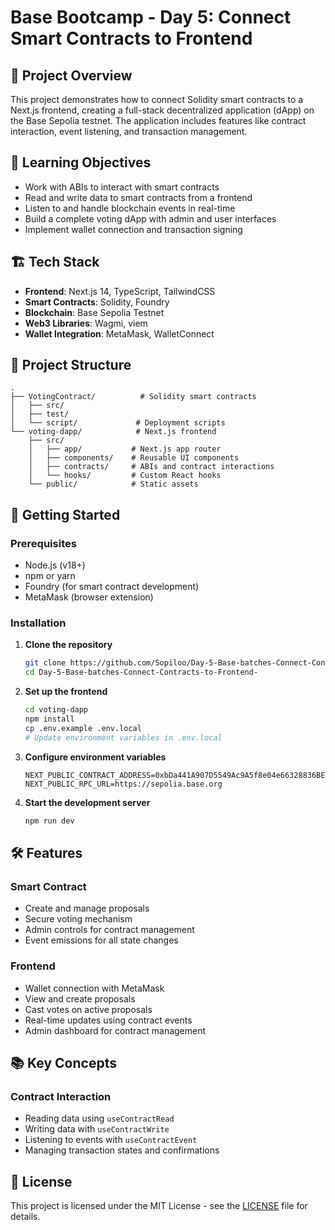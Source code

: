 # Base Bootcamp - Day 5: Connect Smart Contracts to Frontend

## 📌 Project Overview
This project demonstrates how to connect Solidity smart contracts to a Next.js frontend, creating a full-stack decentralized application (dApp) on the Base Sepolia testnet. The application includes features like contract interaction, event listening, and transaction management.

## 🎯 Learning Objectives
- Work with ABIs to interact with smart contracts
- Read and write data to smart contracts from a frontend
- Listen to and handle blockchain events in real-time
- Build a complete voting dApp with admin and user interfaces
- Implement wallet connection and transaction signing

## 🏗️ Tech Stack
- **Frontend**: Next.js 14, TypeScript, TailwindCSS
- **Smart Contracts**: Solidity, Foundry
- **Blockchain**: Base Sepolia Testnet
- **Web3 Libraries**: Wagmi, viem
- **Wallet Integration**: MetaMask, WalletConnect

## 📂 Project Structure
```
.
├── VotingContract/          # Solidity smart contracts
│   ├── src/                
│   ├── test/               
│   └── script/             # Deployment scripts
└── voting-dapp/            # Next.js frontend
    ├── src/
    │   ├── app/           # Next.js app router
    │   ├── components/    # Reusable UI components
    │   ├── contracts/     # ABIs and contract interactions
    │   └── hooks/         # Custom React hooks
    └── public/            # Static assets
```

## 🚀 Getting Started

### Prerequisites
- Node.js (v18+)
- npm or yarn
- Foundry (for smart contract development)
- MetaMask (browser extension)

### Installation

1. **Clone the repository**
   ```bash
   git clone https://github.com/Sopiloo/Day-5-Base-batches-Connect-Contracts-to-Frontend-.git
   cd Day-5-Base-batches-Connect-Contracts-to-Frontend-
   ```

2. **Set up the frontend**
   ```bash
   cd voting-dapp
   npm install
   cp .env.example .env.local
   # Update environment variables in .env.local
   ```

3. **Configure environment variables**
   ```
   NEXT_PUBLIC_CONTRACT_ADDRESS=0xbDa441A907D5549Ac9A5f8e04e66328836BE4F71
   NEXT_PUBLIC_RPC_URL=https://sepolia.base.org
   ```

4. **Start the development server**
   ```bash
   npm run dev
   ```

## 🛠️ Features

### Smart Contract
- Create and manage proposals
- Secure voting mechanism
- Admin controls for contract management
- Event emissions for all state changes

### Frontend
- Wallet connection with MetaMask
- View and create proposals
- Cast votes on active proposals
- Real-time updates using contract events
- Admin dashboard for contract management

## 📚 Key Concepts

### Contract Interaction
- Reading data using `useContractRead`
- Writing data with `useContractWrite`
- Listening to events with `useContractEvent`
- Managing transaction states and confirmations


## 📝 License
This project is licensed under the MIT License - see the [LICENSE](LICENSE) file for details.



